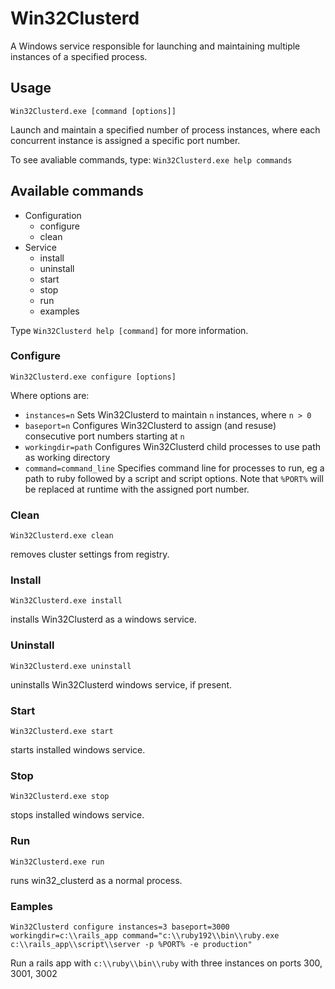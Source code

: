 # Win32Clusterd
A Windows service responsible for launching and maintaining multiple instances of a specified process.


## Usage
`Win32Clusterd.exe [command [options]]`

Launch and maintain a specified number of process instances,
where each concurrent instance is assigned a specific port number.

To see avaliable commands, type:
`Win32Clusterd.exe help commands`

## Available commands
- Configuration
  - configure
  - clean
- Service
  - install
  - uninstall
  - start
  - stop
  - run
  - examples
	
Type `Win32Clusterd help [command]` for more information.


### Configure
`Win32Clusterd.exe configure [options]`

Where options are:

- `instances=n` Sets Win32Clusterd to maintain `n` instances, where `n > 0`
- `baseport=n` Configures Win32Clusterd to assign (and resuse) consecutive port numbers starting at `n`
- `workingdir=path` Configures Win32Clusterd child processes to use path as working directory
- `command=command_line` Specifies command line for processes to run, eg a path to ruby followed by a script and script options. Note that `%PORT%` will be replaced at runtime with the assigned port number.

### Clean
`Win32Clusterd.exe clean`

removes cluster settings from registry.	

### Install
`Win32Clusterd.exe install`

installs Win32Clusterd as a windows service.
	
### Uninstall
`Win32Clusterd.exe uninstall`

uninstalls Win32Clusterd windows service, if present.

### Start
`Win32Clusterd.exe start`

starts installed windows service.

### Stop
`Win32Clusterd.exe stop`

stops installed windows service.

### Run

`Win32Clusterd.exe run`

runs win32_clusterd as a normal process.

### Eamples

`Win32Clusterd configure instances=3 baseport=3000 workingdir=c:\\rails_app command="c:\\ruby192\\bin\\ruby.exe c:\\rails_app\\script\\server -p %PORT% -e production"`

Run a rails app with `c:\\ruby\\bin\\ruby` with three instances on ports 300, 3001, 3002
